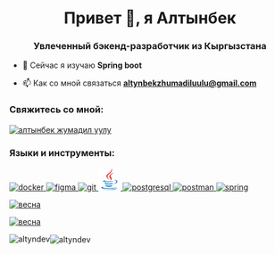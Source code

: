 <h1 align="center">Привет 👋, я Алтынбек</h1>
<h3 align="center">Увлеченный бэкенд-разработчик из Кыргызстана</h3>

- 🌱 Сейчас я изучаю **Spring boot**

- 📫 Как со мной связаться **altynbekzhumadiluulu@gmail.com**

<h3 align="left">Свяжитесь со мной:</h3>
<p align="left">
<a href="https://linkedin.com /in/altynbek zhumadil uulu" target="blank"><img align="center" src="https://raw.githubusercontent.com/rahuldkjain/github-profile-readme-generator/master/src/images/icons /Social/linked-in-alt.svg" alt="алтынбек жумадил уулу" height="30" width="40" /></a>
</p>

<h3 align="left">Языки и инструменты:</h3>
<p align="left"> <a href="https://www.docker.com/" target="_blank" rel="noreferrer"> <img src="https://raw.githubusercontent.com/ devicons/devicon/master/icons/docker/docker-original-wordmark.svg" alt="docker" width="40" height="40"/> </a> <a href="https://www. figma.com/" target="_blank" rel="noreferrer"> <img src="https://www.vectorlogo.zone/logos/figma/figma-icon.svg" alt="figma" width="40 " height="40"/> </a> <a href="https://git-scm.com/" target="_blank" rel="noreferrer"> <img src="https://www. векторный логотип.zone/logos/git-scm/git-scm-icon.svg" alt="git" width="40" height="40"/> </a> <a href="https://www.java. com" target="_blank" rel="noreferrer"> <img src="https://raw.githubusercontent.com/devicons/devicon/master/icons/java/java-original.svg" alt="java" ширина ="40" height="40"/> </a> <a href="https://www.postgresql.org" target="_blank" rel="noreferrer"> <img src="https:// raw.githubusercontent.com/devicons/devicon/master/icons/postgresql/postgresql-original-wordmark.svg" alt="postgresql" width="40" height="40"/> </a> <a href=" https://postman.com" target="_blank" rel="noreferrer"> <img src="https://www.vectorlogo.zone/logos/getpostman/getpostman-icon.svg" alt="postman" width=" 40" height="40"/> </a> <a href="https://spring.io/" target="_blank" rel="noreferrer"> <img src="https://www.vectorlogo .zone/logos/springio/springio-icon.svg" alt="spring" width="40" height="40"/> </a> </p><a href="https://spring.io/" target="_blank" rel="noreferrer"> <img src="https://www.vectorlogo.zone/logos/springio/springio-icon.svg" alt="весна" ширина="40" высота="40"/> </a> </p><a href="https://spring.io/" target="_blank" rel="noreferrer"> <img src="https://www.vectorlogo.zone/logos/springio/springio-icon.svg" alt="весна" ширина="40" высота="40"/> </a> </p>

<p><img align="left" src="https://github-readme-stats.vercel.app/api/top-langs?username=altyndev&show_icons=true&locale=en&layout=compact" alt="altyndev" /> </p>

<p> <img align="center" src="https://github-readme-stats.vercel.app/api?username=altyndev&show_icons=true&locale=en" alt="altyndev" /> </p>
